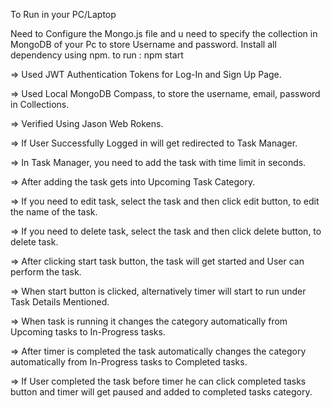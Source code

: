 To Run in your PC/Laptop

Need to Configure the Mongo.js file and u need to specify the collection in MongoDB of your Pc to store Username and password.
Install all dependency using npm.
to run : npm start

=> Used JWT Authentication Tokens for Log-In and Sign Up Page.

=> Used Local MongoDB Compass, to store the username, email, password in Collections.

=> Verified Using Jason Web Rokens.

=> If User Successfully Logged in will get redirected to Task Manager.

=> In Task Manager, you need to add the task with time limit in seconds.

=> After adding the task gets into Upcoming Task Category.

=> If you need to edit task, select the task and then click edit button, to edit the name of the task.

=> If you need to delete task, select the task and then click delete button, to delete task.

=> After clicking start task button, the task will get started and User can perform the task.

=> When start button is clicked, alternatively timer will start to run under Task Details Mentioned.

=> When task is running it changes the category automatically from Upcoming tasks to In-Progress tasks.

=> After timer is completed the task automatically changes the category automatically from In-Progress tasks to Completed tasks.

=> If User completed the task before timer he can click completed tasks button and timer will get paused and added to completed tasks category.
